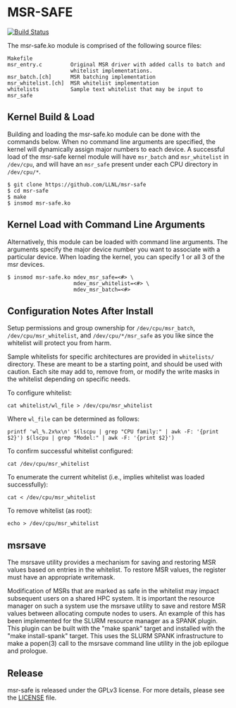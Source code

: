 MSR-SAFE
========

[![Build Status](https://travis-ci.com/LLNL/msr-safe.svg?branch=master)](https://travis-ci.com/LLNL/msr-safe)

The msr-safe.ko module is comprised of the following source files:

    Makefile
    msr_entry.c         Original MSR driver with added calls to batch and
                        whitelist implementations.
    msr_batch.[ch]      MSR batching implementation
    msr_whitelist.[ch]  MSR whitelist implementation
    whitelists          Sample text whitelist that may be input to msr_safe

Kernel Build & Load
-------------------

Building and loading the msr-safe.ko module can be done with the commands
below. When no command line arguments are specified, the kernel will
dynamically assign major numbers to each device. A successful load of the
msr-safe kernel module will have `msr_batch` and `msr_whitelist` in `/dev/cpu`,
and will have an `msr_safe` present under each CPU directory in `/dev/cpu/*`.

    $ git clone https://github.com/LLNL/msr-safe
    $ cd msr-safe
    $ make
    $ insmod msr-safe.ko

Kernel Load with Command Line Arguments
---------------------------------------

Alternatively, this module can be loaded with command line arguments. The
arguments specify the major device number you want to associate with a
particular device. When loading the kernel, you can specify 1 or all 3 of the
msr devices.

    $ insmod msr-safe.ko mdev_msr_safe=<#> \
                         mdev_msr_whitelist=<#> \
                         mdev_msr_batch=<#>

Configuration Notes After Install
---------------------------------

Setup permissions and group ownership for `/dev/cpu/msr_batch`,
`/dev/cpu/msr_whitelist`, and `/dev/cpu/*/msr_safe` as you like since the
whitelist will protect you from harm.

Sample whitelists for specific architectures are provided in `whitelists/`
directory. These are meant to be a starting point, and should be used with
caution. Each site may add to, remove from, or modify the write masks in the
whitelist depending on specific needs.

To configure whitelist:

    cat whitelist/wl_file > /dev/cpu/msr_whitelist

Where `wl_file` can be determined as follows:

    printf 'wl_%.2x%x\n' $(lscpu | grep "CPU family:" | awk -F: '{print $2}') $(lscpu | grep "Model:" | awk -F: '{print $2}')

To confirm successful whitelist configured:

    cat /dev/cpu/msr_whitelist

To enumerate the current whitelist (i.e., implies whitelist was loaded
successfully):

    cat < /dev/cpu/msr_whitelist

To remove whitelist (as root):

    echo > /dev/cpu/msr_whitelist

msrsave
-------

The msrsave utility provides a mechanism for saving and restoring MSR values
based on entries in the whitelist. To restore MSR values, the register must
have an appropriate writemask.

Modification of MSRs that are marked as safe in the whitelist may impact
subsequent users on a shared HPC system. It is important the resource manager
on such a system use the msrsave utility to save and restore MSR values between
allocating compute nodes to users. An example of this has been implemented for
the SLURM resource manager as a SPANK plugin. This plugin can be built with the
"make spank" target and installed with the "make install-spank" target. This
uses the SLURM SPANK infrastructure to make a popen(3) call to the msrsave
command line utility in the job epilogue and prologue.

Release
-------

msr-safe is released under the GPLv3 license. For more details, please see the
[LICENSE](https://github.com/LLNL/msr-safe/blob/master/LICENSE) file.
